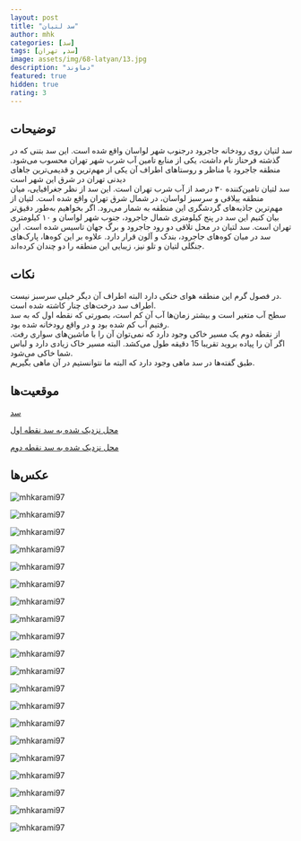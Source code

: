 ```yaml
---
layout: post
title: "سد لتیان"
author: mhk
categories: [سد]
tags: [سد, تهران]
image: assets/img/68-latyan/13.jpg
description: "دماوند"
featured: true
hidden: true
rating: 3
---
```


## توضیحات
سد لتیان روی رودخانه جاجرود درجنوب شهر لواسان واقع شده است. این سد بتنی که در گذشته فرحناز نام داشت، یکی از منابع تامین آب شرب شهر تهران محسوب می‌شود. منطقه جاجرود با مناظر و روستاهای اطراف آن یکی از مهم‌ترین و قدیمی‌ترین جاهای دیدنی تهران در شرق این شهر است  
سد لتیان تامین‌کننده ۳۰ درصد از آب شرب تهران است. این سد از نظر جغرافیایی، میان منطقه ییلاقی و سرسبز لواسان، در شمال شرق تهران واقع شده است. لتیان از مهم‌ترین جاذبه‌های گردشگری این منطقه به شمار می‌رود. اگر بخواهیم به‌طور دقیق‌تر بیان کنیم این سد در پنج کیلومتری شمال جاجرود، جنوب شهر لواسان و ۱۰ کیلومتری تهران است. سد لتیان در محل تلاقی دو رود جاجرود و برگ جهان تاسیس شده است. این سد در میان کوه‌های جاجرود، بندک و آلون قرار دارد. علاوه بر این کوه‌ها، پارک‌های جنگلی لتیان و تلو نیز، زیبایی این منطقه را دو چندان کرده‌اند.  

## نکات
در فصول گرم این منطقه هوای خنکی دارد البته اطراف آن دیگر خیلی سرسبز نیست.  
اطراف سد درخت‌های چنار کاشته شده است.  
سطح آب متغیر است و بیشتر زمان‌ها آب آن کم است، بصورتی که نقطه اول که به سد رفتیم آب کم شده بود و در واقع رودخانه شده بود.  
از نقطه دوم یک مسیر خاکی وجود دارد که نمی‌توان آن را با ماشین‌های سواری رفت. اگر آن را پیاده بروید تقریبا 15 دقیقه طول می‌کشد. البته مسیر خاک زیادی دارد و لباس شما خاکی می‌شود.  
طبق گفته‌ها در سد ماهی وجود دارد که البته ما نتوانستیم در آن ماهی بگیریم.  


## موقعیت‌ها
[سد](https://www.google.com/maps/place/Latyan+Dam/@35.7892775,51.6811388,14.92z/data=!4m5!3m4!1s0x3f8e1f860caed54f:0x2923583bb9b97e6d!8m2!3d35.790069!4d51.678508)  

[محل نزدیک شده به سد نقطه اول](https://www.google.com/maps/place/35%C2%B048'30.3%22N+51%C2%B038'36.4%22E/@35.8089666,51.6428469,17.95z/data=!4m14!1m7!3m6!1s0x3f8e1f860caed54f:0x2923583bb9b97e6d!2sLatyan+Dam!3b1!8m2!3d35.790069!4d51.678508!3m5!1s0x0:0xb9dd027f7e67c275!7e2!8m2!3d35.8084118!4d51.6434531)  

[محل نزدیک شده به سد نقطه دوم](https://www.google.com/maps/place/%D8%B3%DA%A9%D9%88%DB%8C+%D9%85%D8%A7%D8%B4%DB%8C%D9%86+%D9%84%D8%AA%DB%8C%D8%A7%D9%86%E2%80%AD/@35.8022496,51.6712483,17z/data=!4m13!1m7!3m6!1s0x3f8e1f860caed54f:0x2923583bb9b97e6d!2sLatyan+Dam!3b1!8m2!3d35.790069!4d51.678508!3m4!1s0x3f8e1fb18fafb8bb:0x3229010f557eddf7!8m2!3d35.8025441!4d51.6748625)  

## عکس‌ها
![mhkarami97](/assets/img/68-latyan/01.jpg)  

![mhkarami97](/assets/img/68-latyan/02.jpg)  

![mhkarami97](/assets/img/68-latyan/03.jpg)  

![mhkarami97](/assets/img/68-latyan/04.jpg)  

![mhkarami97](/assets/img/68-latyan/05.jpg)  

![mhkarami97](/assets/img/68-latyan/06.jpg)  

![mhkarami97](/assets/img/68-latyan/07.jpg)  

![mhkarami97](/assets/img/68-latyan/08.jpg)  

![mhkarami97](/assets/img/68-latyan/09.jpg)  

![mhkarami97](/assets/img/68-latyan/10.jpg)  

![mhkarami97](/assets/img/68-latyan/11.jpg)  

![mhkarami97](/assets/img/68-latyan/12.jpg)  

![mhkarami97](/assets/img/68-latyan/13.jpg)  

![mhkarami97](/assets/img/68-latyan/14.jpg)  

![mhkarami97](/assets/img/68-latyan/15.jpg)  

![mhkarami97](/assets/img/68-latyan/16.jpg)  

![mhkarami97](/assets/img/68-latyan/17.jpg)  

![mhkarami97](/assets/img/68-latyan/18.jpg)  

![mhkarami97](/assets/img/68-latyan/19.jpg)  

![mhkarami97](/assets/img/68-latyan/20.jpg)  